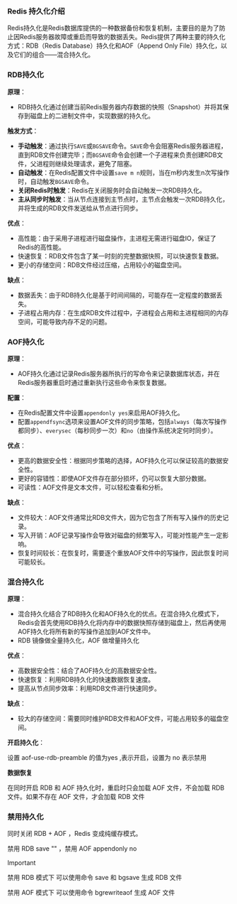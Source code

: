 ### Redis 持久化介绍

Redis持久化是Redis数据库提供的一种数据备份和恢复机制，主要目的是为了防止因Redis服务器故障或重启而导致的数据丢失。Redis提供了两种主要的持久化方式：RDB（Redis Database）持久化和AOF（Append Only File）持久化，以及它们的组合——混合持久化。

###  RDB持久化

**原理**：

- RDB持久化通过创建当前Redis服务器内存数据的快照（Snapshot）并将其保存到磁盘上的二进制文件中，实现数据的持久化。

**触发方式**：

- **手动触发**：通过执行`SAVE`或`BGSAVE`命令。`SAVE`命令会阻塞Redis服务器进程，直到RDB文件创建完毕；而`BGSAVE`命令会创建一个子进程来负责创建RDB文件，父进程则继续处理请求，避免了阻塞。
- **自动触发**：在Redis配置文件中设置`save m n`规则，当在m秒内发生n次写操作时，自动触发`BGSAVE`命令。
- **关闭Redis时触发**：Redis在关闭服务时会自动触发一次RDB持久化。
- **主从同步时触发**：当从节点连接到主节点时，主节点会触发一次RDB持久化，并将生成的RDB文件发送给从节点进行同步。

**优点**：

- 高性能：由于采用子进程进行磁盘操作，主进程无需进行磁盘IO，保证了Redis的高性能。
- 快速恢复：RDB文件包含了某一时刻的完整数据快照，可以快速恢复数据。
- 更小的存储空间：RDB文件经过压缩，占用较小的磁盘空间。

**缺点**：

- 数据丢失：由于RDB持久化是基于时间间隔的，可能存在一定程度的数据丢失。
- 子进程占用内存：在生成RDB文件过程中，子进程会占用和主进程相同的内存空间，可能导致内存不足的问题。

### AOF持久化

**原理**：

- AOF持久化通过记录Redis服务器所执行的写命令来记录数据库状态，并在Redis服务器重启时通过重新执行这些命令来恢复数据。

**配置**：

- 在Redis配置文件中设置`appendonly yes`来启用AOF持久化。
- 配置`appendfsync`选项来设置AOF文件的同步策略，包括`always`（每次写操作都同步）、`everysec`（每秒同步一次）和`no`（由操作系统决定何时同步）。

**优点**：

- 更高的数据安全性：根据同步策略的选择，AOF持久化可以保证较高的数据安全性。
- 更好的容错性：即使AOF文件存在部分损坏，仍可以恢复大部分数据。
- 可读性：AOF文件是文本文件，可以轻松查看和分析。

**缺点**：

- 文件较大：AOF文件通常比RDB文件大，因为它包含了所有写入操作的历史记录。
- 写入开销：AOF记录写操作会导致对磁盘的频繁写入，可能对性能产生一定影响。
- 恢复时间较长：在恢复时，需要逐个重放AOF文件中的写操作，因此恢复时间可能较长。

### 混合持久化

**原理**：

- 混合持久化结合了RDB持久化和AOF持久化的优点。在混合持久化模式下，Redis会首先使用RDB持久化将内存中的数据快照存储到磁盘上，然后再使用AOF持久化将所有新的写操作追加到AOF文件中。
- RDB 镜像做全量持久化，AOF 做增量持久化

**优点**：

- 高数据安全性：结合了AOF持久化的高数据安全性。
- 快速恢复：利用RDB持久化的快速数据恢复速度。
- 提高从节点同步效率：利用RDB文件进行快速同步。

**缺点**：

- 较大的存储空间：需要同时维护RDB文件和AOF文件，可能占用较多的磁盘空间。

**开启持久化**：

设置 aof-use-rdb-preamble 的值为yes ,表示开启，设置为 no 表示禁用

**数据恢复**

在同时开启 RDB 和 AOF 持久化时，重启时只会加载 AOF 文件，不会加载 RDB 文件。如果不存在 AOF 文件，才会加载 RDB 文件

### 禁用持久化

同时关闭 RDB + AOF ，Redis 变成纯缓存模式。

禁用 RDB save ""  ，禁用 AOF appendonly no 

> [!IMPORTANT]
>
> 禁用 RDB 模式下 可以使用命令 save 和 bgsave 生成 RDB 文件
>
> 禁用 AOF 模式下 可以使用命令 bgrewriteaof 生成 AOF 文件

